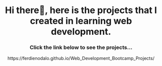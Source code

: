 <h1 align="center">Hi there👋, here is the projects that I created in learning web development. </h1>
<h3 align="center">Click the link below to see the projects...</h3>

<p align="center">https://ferdienodalo.github.io/Web_Development_Bootcamp_Projects/</p>
